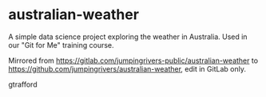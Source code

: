 # australian-weather
A simple data science project exploring the weather in Australia. Used in our "Git for Me" training course.

Mirrored from https://gitlab.com/jumpingrivers-public/australian-weather to https://github.com/jumpingrivers/australian-weather, edit in GitLab only.

gtrafford
